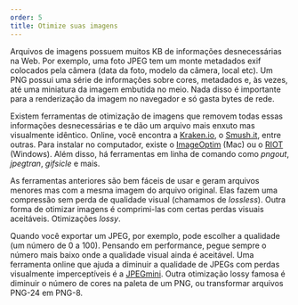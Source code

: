 ```yaml
---
order: 5
title: Otimize suas imagens
---
```


Arquivos de imagens possuem muitos KB de informações desnecessárias na Web. Por exemplo, uma foto JPEG tem um monte metadados exif colocados pela câmera (data da foto, modelo da câmera, local etc). Um PNG possui uma série de informações sobre cores, metadados e, às vezes, até uma miniatura da imagem embutida no meio. Nada disso é importante para a renderização da imagem no navegador e só gasta bytes de rede.

Existem ferramentas de otimização de imagens que removem todas essas informações desnecessárias e te dão um arquivo mais enxuto mas visualmente idêntico. Online, você encontra a [Kraken.io](http://kraken.io), o [Smush.it](http://www.smushit.com), entre outras. Para instalar no computador, existe o [ImageOptim](http://imageoptim.com/) (Mac) ou o [RIOT](http://luci.criosweb.ro/riot/download/) (Windows). Além disso, há ferramentas em linha de comando como *pngout*, *jpegtran*, *gifsicle* e mais.

As ferramentas anteriores são bem fáceis de usar e geram arquivos menores mas com a mesma imagem do arquivo original. Elas fazem uma compressão sem perda de qualidade visual (chamamos de *lossless*). Outra forma de otimizar imagens é comprimi-las com certas perdas visuais aceitáveis. Otimizações *lossy*.

Quando você exportar um JPEG, por exemplo, pode escolher a qualidade (um número de 0 a 100). Pensando em performance, pegue sempre o número mais baixo onde a qualidade visual ainda é aceitável. Uma ferramenta online que ajuda a diminuir a qualidade de JPEGs com perdas visualmente imperceptíveis é a [JPEGmini](http://jpegmini.com/). Outra otimização lossy famosa é diminuir o número de cores na paleta de um PNG, ou transformar arquivos PNG-24 em PNG-8.